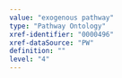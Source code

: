 ```yaml
---
value: "exogenous pathway"
type: "Pathway Ontology"
xref-identifier: "0000496"
xref-dataSource: "PW"
definition: ""
level: "4"
---
```

